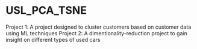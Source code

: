 # USL_PCA_TSNE
Project 1: A project designed to cluster customers based on customer data using ML techniques
Project 2: A dimentionality-reduction project to gain insight on different types of used cars
